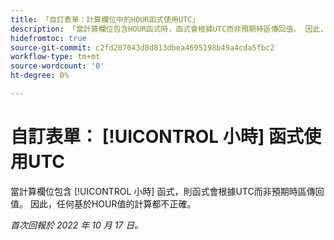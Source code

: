 ```yaml
---
title: 「自訂表單：計算欄位中的HOUR函式使用UTC」
description: 「當計算欄位包含HOUR函式時，函式會根據UTC而非預期時區傳回值。 因此，任何基於HOUR值的計算都是不正確的。」
hidefromtoc: true
source-git-commit: c2fd207043d8d813dbea4695198b49a4cda5fbc2
workflow-type: tm+mt
source-wordcount: '0'
ht-degree: 0%

---
```



# 自訂表單： [!UICONTROL 小時] 函式使用UTC

當計算欄位包含 [!UICONTROL 小時] 函式，則函式會根據UTC而非預期時區傳回值。 因此，任何基於HOUR值的計算都不正確。

_首次回報於 2022 年 10 月 17 日。_

